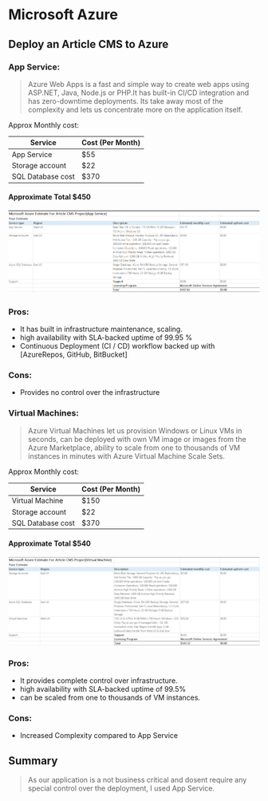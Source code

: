 # Microsoft Azure
## Deploy an Article CMS to Azure

### App Service:
>Azure Web Apps is a fast and simple way to create web apps using ASP.NET, Java, Node.js or PHP.It has built-in CI/CD integration and has zero-downtime deployments. Its take away most of the complexity and lets us concentrate more on the application itself.

Approx Monthly cost:

| Service | Cost (Per Month)|
| ------ | ------ |
| App Service | $55 |
|Storage account | $22|
|SQL Database cost | $370|
#### Approximate Total $450
![N|Solid](https://github.com/ganeshpop/UdacityCMSProject/blob/master/App%20Service%20Cost.PNG?raw=true)
### Pros:
- It has built in infrastructure maintenance, scaling.
- high availability with SLA-backed uptime of 99.95 %
- Continuous Deployment (CI / CD) workflow backed up with [AzureRepos, GitHub, BitBucket]
### Cons:
- Provides no control over the infrastructure 

### Virtual Machines:
>Azure Virtual Machines let us provision Windows or Linux VMs in seconds, can be deployed with own VM image or images from the Azure Marketplace, ability to scale from one to thousands of VM instances in minutes with Azure Virtual Machine Scale Sets.

Approx Monthly cost:

| Service | Cost (Per Month)|
| ------ | ------ |
| Virtual Machine | $150 |
|Storage account | $22|
|SQL Database cost | $370|
#### Approximate Total $540
![N|Solid](https://github.com/ganeshpop/UdacityCMSProject/blob/master/Virtual%20Machine%20Cost.PNG?raw=true)
### Pros:
- It provides complete control over infrastructure.
- high availability with SLA-backed uptime of 99.5%
- can be scaled from one to thousands of VM instances.
### Cons:
- Increased Complexity compared to App Service

## Summary
>As our application is a not business critical and dosent require any special control over the deployment, I used App Service.
